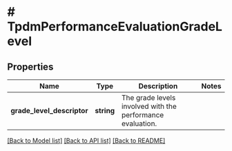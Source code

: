 # # TpdmPerformanceEvaluationGradeLevel

## Properties

Name | Type | Description | Notes
------------ | ------------- | ------------- | -------------
**grade_level_descriptor** | **string** | The grade levels involved with the performance evaluation. |

[[Back to Model list]](../../README.md#models) [[Back to API list]](../../README.md#endpoints) [[Back to README]](../../README.md)
